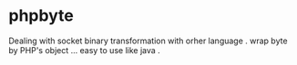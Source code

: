 # phpbyte
Dealing  with socket  binary transformation with orher language . wrap byte by PHP's object ...  easy to use like java .
